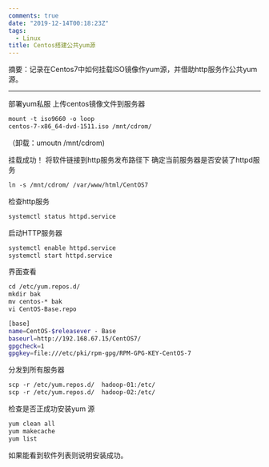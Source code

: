 ```yaml
---
comments: true
date: "2019-12-14T00:18:23Z"
tags: 
  - Linux
title: Centos搭建公共yum源
---
```


摘要：记录在Centos7中如何挂载ISO镜像作yum源，并借助http服务作公共yum源。

------

部署yum私服
上传centos镜像文件到服务器

```sh
mount -t iso9660 -o loop
centos-7-x86_64-dvd-1511.iso /mnt/cdrom/
```

（卸载：umoutn /mnt/cdrom)

挂载成功！
将软件链接到http服务发布路径下
确定当前服务器是否安装了httpd服务

``` sh 
ln -s /mnt/cdrom/ /var/www/html/CentOS7 
```

检查http服务

``` sh 
systemctl status httpd.service 
```

启动HTTP服务器

``` sh
systemctl enable httpd.service
systemctl start httpd.service
```

界面查看

``` sh
cd /etc/yum.repos.d/
mkdir bak
mv centos-* bak
vi CentOS-Base.repo

[base]
name=CentOS-$releasever - Base
baseurl=http://192.168.67.15/CentOS7/
gpgcheck=1
gpgkey=file:///etc/pki/rpm-gpg/RPM-GPG-KEY-CentOS-7
```

分发到所有服务器

``` sh
scp -r /etc/yum.repos.d/  hadoop-01:/etc/
scp -r /etc/yum.repos.d/  hadoop-02:/etc/
```
检查是否正成功安装yum 源

``` sh
yum clean all
yum makecache
yum list
```
如果能看到软件列表则说明安装成功。

